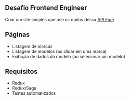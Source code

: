 ## Desafio Frontend Engineer

Criar um site simples que use os dados dessa [API Fipe](https://deividfortuna.github.io/fipe/).

## Páginas
- Listagem de marcas
- Listagem de modelos (ao clicar em uma marca)
- Exibição de dados do modelo (ao selecionar um modelo)

## Requisitos
- Redux
- Redux/Saga
- Testes automatizados
